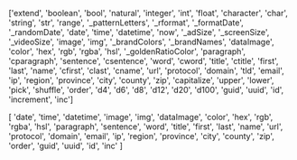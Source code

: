['extend',
 'boolean',
 'bool',
 'natural',
 'integer',
 'int',
 'float',
 'character',
 'char',
 'string',
 'str',
 'range',
 '_patternLetters',
 '_rformat',
 '_formatDate',
 '_randomDate',
 'date',
 'time',
 'datetime',
 'now',
 '_adSize',
 '_screenSize',
 '_videoSize',
 'image',
 'img',
 '_brandColors',
 '_brandNames',
 'dataImage',
 'color',
 'hex',
 'rgb',
 'rgba',
 'hsl',
 '_goldenRatioColor',
 'paragraph',
 'cparagraph',
 'sentence',
 'csentence',
 'word',
 'cword',
 'title',
 'ctitle',
 'first',
 'last',
 'name',
 'cfirst',
 'clast',
 'cname',
 'url',
 'protocol',
 'domain',
 'tld',
 'email',
 'ip',
 'region',
 'province',
 'city',
 'county',
 'zip',
 'capitalize',
 'upper',
 'lower',
 'pick',
 'shuffle',
 'order',
 'd4',
 'd6',
 'd8',
 'd12',
 'd20',
 'd100',
 'guid',
 'uuid',
 'id',
 'increment',
 'inc']



 [
 'date',
 'time',
 'datetime',
 'image',
 'img',
 'dataImage',
 'color',
 'hex',
 'rgb',
 'rgba',
 'hsl',
 'paragraph',
 'sentence',
 'word',
 'title',
 'first',
 'last',
 'name',
 'url',
 'protocol',
 'domain',
 'email',
 'ip',
 'region',
 'province',
 'city',
 'county',
 'zip',
 'order',
 'guid',
 'uuid',
 'id',
 'inc'
 ]